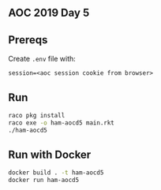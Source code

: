 ## AOC 2019 Day 5

## Prereqs
Create `.env` file with:

```
session=<aoc session cookie from browser>
```

## Run

```bash
raco pkg install
raco exe -o ham-aocd5 main.rkt
./ham-aocd5
```

## Run with Docker

```bash
docker build . -t ham-aocd5
docker run ham-aocd5
```
